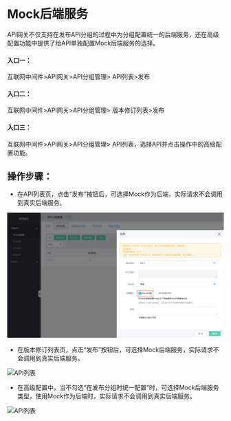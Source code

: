# Mock后端服务

API网关不仅支持在发布API分组的过程中为分组配置统一的后端服务，还在高级配置功能中提供了给API单独配置Mock后端服务的选择。


#### 入口一：
互联网中间件>API网关>API分组管理> API列表>发布

#### 入口二：
互联网中间件>API网关>API分组管理> 版本修订列表>发布

#### 入口三：
互联网中间件>API网关>API分组管理> API列表，选择API并点击操作中的高级配置功能。


##  操作步骤：
- 在API列表页，点击“发布”按钮后，可选择Mock作为后端，实际请求不会调用到真实后端服务。

 ![API列表](../../../../image/Internet-Middleware/API-Gateway/back-end-Mock1.png)
 

- 在版本修订列表页，点击“发布”按钮后，可选择Mock后端服务，实际请求不会调用到真实后端服务。

 ![API列表](../../../../../image/Internet-Middleware/API-Gateway/back-end-Mock2.png)
 
 
- 在高级配置中，当不勾选“在发布分组时统一配置”时，可选择Mock后端服务类型，使用Mock作为后端时，实际请求不会调用到真实后端服务。

 ![API列表](../../../../../image/Internet-Middleware/API-Gateway/back-end-Mock3.png)
